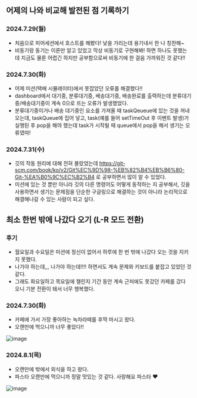 ## 어제의 나와 비교해 발전된 점 기록하기

### 2024.7.29(월)
- 처음으로 피어세션에서 호스트를 해봤다! 낯을 가리는데 용기내서 한 나 칭찬해~
- 비동기랑 동기는 이론만 알고 있었고 막상 비동기로 구현해봐! 하면 하나도 못했는데 지금도 물론 어렵긴 하지만 공부함으로써 비동기에 한 걸음 가까워진 것 같다!!

### 2024.7.30(화)
- 어제 미션(택배 시뮬레이터)에서 못잡았던 오류를 해결했다!!
- dashboard에서 대기중, 분류대기중, 배송대기중, 배송완료를 출력하는데 분류대기중/배송대기중이 계속 0으로 뜨는 오류가 발생했었다.
- 분류대기중이거나 배송 대기중인 요소를 가져올 때 taskQeueue에 있는 것을 꺼내오는데, taskQueue에 집어 넣고, task(예를 들어 setTimeOut 후 이벤트 발생)가 실행된 후 pop을 해야 했는데 task가 시작될 때 queue에서 pop을 해서 생기는 오류였따!

### 2024.7.31(수)
- 깃의 작동 원리에 대해 전혀 몰랐었는데 https://git-scm.com/book/ko/v2/Git%EC%9D%98-%EB%82%B4%EB%B6%80-Git-%EA%B0%9C%EC%B2%B4 로 공부하면서 많이 알 수 있었다.
- 미션에 있는 것 뿐만 아니라 깃의 다른 명령어도 어떻게 동작하는 지 공부해서, 깃을 사용하면서 생기는 문제점을 단순한 구글링으로 해결하는 것이 아니라 논리적으로 해결해나갈 수 있는 사람이 되고 싶다.


## 최소 한번 밖에 나갔다 오기 (L-R 모드 전환)


### 후기
- 월요일과 수요일은 미션에 정신이 없어서 하루에 한 번 밖에 나갔다 오는 것을 지키지 못했다.
- 나가야 하는데,,, 나가야 하는데!!!! 하면서도 계속 문제와 키보드를 붙잡고 있었던 것 같다.
- 그래도 화요일하고 목요일에 챌린지 기간 동안 계속 근처에도 못갔던 카페를 갔다 오니 기분 전환이 돼서 너무 행복했다.


### 2024.7.30(화)

- 카페에 가서 가장 좋아하는 녹차라떼를 후딱 마시고 왔다.
- 오랜만에 먹으니까 너무 좋았다!!

![image](https://github.com/user-attachments/assets/2824c8d3-179c-4c85-8169-b21c721df5b5)

### 2024.8.1(목)

- 오랜만에 밖에서 외식을 하고 왔다.
- 파스타 오랜만에 먹으니까 정말 맛있는 것 같다. 사랑해요 파스타 ❤️

![image](https://github.com/user-attachments/assets/6224be50-d02f-4d1d-bba1-e9a6e3e28267)


